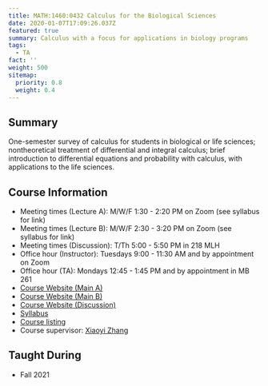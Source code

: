 ```yaml
---
title: MATH:1460:0432 Calculus for the Biological Sciences
date: 2020-01-07T17:09:26.037Z
featured: true
summary: Calculus with a focus for applications in biology programs
tags:
  - TA
fact: ''
weight: 500
sitemap:
  priority: 0.8
  weight: 0.4
---
```


## Summary

One-semester survey of calculus for students in biological or life sciences; nontheoretical treatment of differential and integral calculus; brief introduction to differential equations and probability with calculus, with applications to the life sciences.

## Course Information
- Meeting times (Lecture A): M/W/F 1:30 - 2:20 PM on Zoom (see syllabus for link)
- Meeting times (Lecture B): M/W/F 2:30 - 3:20 PM on Zoom (see syllabus for link)
- Meeting times (Discussion): T/Th 5:00 - 5:50 PM in 218 MLH
- Office hour (Instructor): Tuesdays 9:00 - 11:30 AM and by appointment on Zoom
- Office hour (TA): Mondays 12:45 - 1:45 PM and by appointment in MB 261
- [Course Website (Main A)](https://uiowa.instructure.com/courses/169806)
- [Course Website (Main B)](https://uiowa.instructure.com/courses/169804)
- [Course Website (Discussion)](https://uiowa.instructure.com/courses/167867)
- [Syllabus](https://uiowa.instructure.com/courses/167867/files?preview=16789553)
- [Course listing](https://myui.uiowa.edu/my-ui/courses/details.page?ci=149667&id=941278)
- Course supervisor: [Xiaoyi Zhang](https://math.uiowa.edu/people/xiaoyi-zhang)

<!-- ## Taught from

- Lial, Hungerford, Holcomb, & Mullins: Mathematics with Applications in the Management, Natural, and Social Sciences, 12th Edition. -->

## Taught During

- Fall 2021

